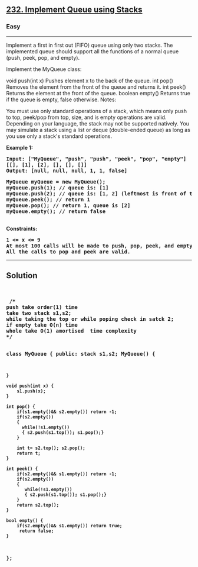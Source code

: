 
<h2><a href="https://leetcode.com/problems/implement-queue-using-stacks/description/">232. Implement Queue using Stacks</a></h2>
<h3>Easy</h3>
<hr>
<div><p>
 Implement a first in first out (FIFO) queue using only two stacks. The implemented queue should support all the functions of a normal queue (push, peek, pop, and empty).

Implement the MyQueue class:

void push(int x) Pushes element x to the back of the queue.
int pop() Removes the element from the front of the queue and returns it.
int peek() Returns the element at the front of the queue.
boolean empty() Returns true if the queue is empty, false otherwise.
 Notes:

You must use only standard operations of a stack, which means only push to top, peek/pop from top, size, and is empty operations are valid.
Depending on your language, the stack may not be supported natively. You may simulate a stack using a list or deque (double-ended queue) as long as you use only a stack's standard operations.
 
</p>


<p><strong>Example 1:</strong></p>
<pre><strong>Input: ["MyQueue", "push", "push", "peek", "pop", "empty"]
[[], [1], [2], [], [], []]
<strong>Output:</strong> [null, null, null, 1, 1, false]
</pre>
<pre>
MyQueue myQueue = new MyQueue();
myQueue.push(1); // queue is: [1]
myQueue.push(2); // queue is: [1, 2] (leftmost is front of the queue)
myQueue.peek(); // return 1
myQueue.pop(); // return 1, queue is [2]
myQueue.empty(); // return false
  </pre>
  


Constraints:
<pre>
1 <= x <= 9
At most 100 calls will be made to push, pop, peek, and empty.
All the calls to pop and peek are valid.
</pre>
<hr>
 <h2><strong><b>Solution</b></strong></h2>
 <br>
 <pre>
 /*
push take order(1) time
take two stack s1,s2;
while taking the top or while poping check in satck 2;
if empty take O(n) time 
whole take O(1) amortised  time complexity
*/

class MyQueue {
public:
    stack<int> s1,s2;
    MyQueue() {
        
    }
    
    void push(int x) {
        s1.push(x);
    }
    
    int pop() {
        if(s1.empty()&& s2.empty()) return -1;
        if(s2.empty()) 
        {
          while(!s1.empty())
          { s2.push(s1.top()); s1.pop();}
        }
         
        int t= s2.top(); s2.pop(); 
        return t;
    }
    
    int peek() {
        if(s2.empty()&& s1.empty()) return -1;
        if(s2.empty())
        {
           while(!s1.empty())
           { s2.push(s1.top()); s1.pop();}        
        }
        return s2.top();
    }
    
    bool empty() {
        if(s2.empty()&& s1.empty()) return true;
         return false;
    }
};

          
 </pre>

